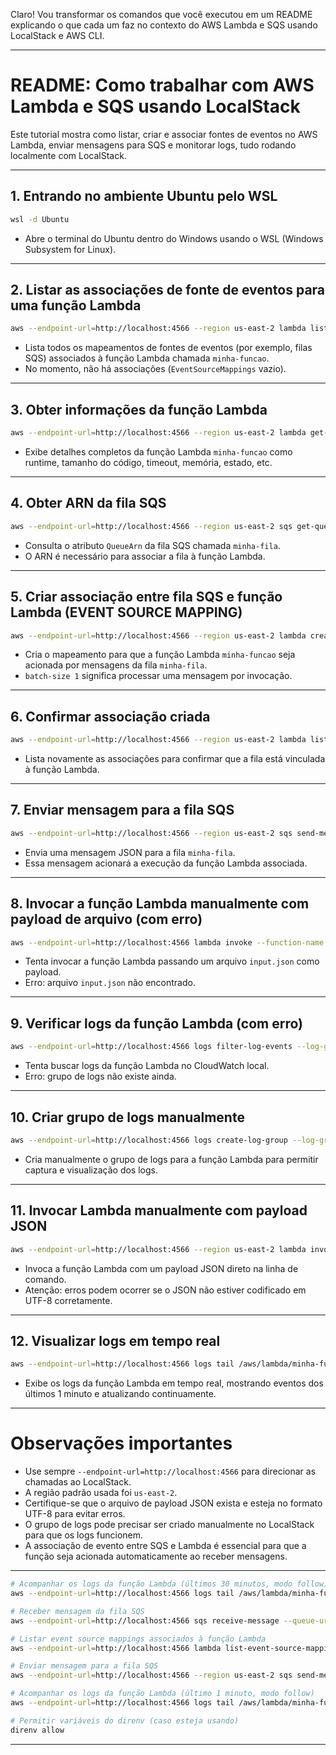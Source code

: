 Claro! Vou transformar os comandos que você executou em um README explicando o que cada um faz no contexto do AWS Lambda e SQS usando LocalStack e AWS CLI.

---

# README: Como trabalhar com AWS Lambda e SQS usando LocalStack

Este tutorial mostra como listar, criar e associar fontes de eventos no AWS Lambda, enviar mensagens para SQS e monitorar logs, tudo rodando localmente com LocalStack.

---

## 1. Entrando no ambiente Ubuntu pelo WSL

```bash
wsl -d Ubuntu
```

* Abre o terminal do Ubuntu dentro do Windows usando o WSL (Windows Subsystem for Linux).

---

## 2. Listar as associações de fonte de eventos para uma função Lambda

```bash
aws --endpoint-url=http://localhost:4566 --region us-east-2 lambda list-event-source-mappings --function-name minha-funcao
```

* Lista todos os mapeamentos de fontes de eventos (por exemplo, filas SQS) associados à função Lambda chamada `minha-funcao`.
* No momento, não há associações (`EventSourceMappings` vazio).

---

## 3. Obter informações da função Lambda

```bash
aws --endpoint-url=http://localhost:4566 --region us-east-2 lambda get-function --function-name minha-funcao
```

* Exibe detalhes completos da função Lambda `minha-funcao` como runtime, tamanho do código, timeout, memória, estado, etc.

---

## 4. Obter ARN da fila SQS

```bash
aws --endpoint-url=http://localhost:4566 --region us-east-2 sqs get-queue-attributes --queue-url http://localhost:4566/000000000000/minha-fila --attribute-names QueueArn --query 'Attributes.QueueArn' --output text
```

* Consulta o atributo `QueueArn` da fila SQS chamada `minha-fila`.
* O ARN é necessário para associar a fila à função Lambda.

---

## 5. Criar associação entre fila SQS e função Lambda (EVENT SOURCE MAPPING)

```bash
aws --endpoint-url=http://localhost:4566 --region us-east-2 lambda create-event-source-mapping --function-name minha-funcao --batch-size 1 --event-source-arn arn:aws:sqs:us-east-2:000000000000:minha-fila
```

* Cria o mapeamento para que a função Lambda `minha-funcao` seja acionada por mensagens da fila `minha-fila`.
* `batch-size 1` significa processar uma mensagem por invocação.

---

## 6. Confirmar associação criada

```bash
aws --endpoint-url=http://localhost:4566 --region us-east-2 lambda list-event-source-mappings --function-name minha-funcao
```

* Lista novamente as associações para confirmar que a fila está vinculada à função Lambda.

---

## 7. Enviar mensagem para a fila SQS

```bash
aws --endpoint-url=http://localhost:4566 --region us-east-2 sqs send-message --queue-url http://localhost:4566/000000000000/minha-fila --message-body '{"id":"123","conteudo":"Mensagem de teste"}'
```

* Envia uma mensagem JSON para a fila `minha-fila`.
* Essa mensagem acionará a execução da função Lambda associada.

---

## 8. Invocar a função Lambda manualmente com payload de arquivo (com erro)

```bash
aws --endpoint-url=http://localhost:4566 lambda invoke --function-name minha-funcao --payload file://input.json output.txt
```

* Tenta invocar a função Lambda passando um arquivo `input.json` como payload.
* Erro: arquivo `input.json` não encontrado.

---

## 9. Verificar logs da função Lambda (com erro)

```bash
aws --endpoint-url=http://localhost:4566 logs filter-log-events --log-group-name /aws/lambda/minha-funcao
```

* Tenta buscar logs da função Lambda no CloudWatch local.
* Erro: grupo de logs não existe ainda.

---

## 10. Criar grupo de logs manualmente

```bash
aws --endpoint-url=http://localhost:4566 logs create-log-group --log-group-name /aws/lambda/minha-funcao
```

* Cria manualmente o grupo de logs para a função Lambda para permitir captura e visualização dos logs.

---

## 11. Invocar Lambda manualmente com payload JSON

```bash
aws --endpoint-url=http://localhost:4566 --region us-east-2 lambda invoke --function-name minha-funcao --payload '{"test": "Manual invocation"}' response.json
```

* Invoca a função Lambda com um payload JSON direto na linha de comando.
* Atenção: erros podem ocorrer se o JSON não estiver codificado em UTF-8 corretamente.

---

## 12. Visualizar logs em tempo real

```bash
aws --endpoint-url=http://localhost:4566 logs tail /aws/lambda/minha-funcao --since 1m --follow
```

* Exibe os logs da função Lambda em tempo real, mostrando eventos dos últimos 1 minuto e atualizando continuamente.

---

# Observações importantes

* Use sempre `--endpoint-url=http://localhost:4566` para direcionar as chamadas ao LocalStack.
* A região padrão usada foi `us-east-2`.
* Certifique-se que o arquivo de payload JSON exista e esteja no formato UTF-8 para evitar erros.
* O grupo de logs pode precisar ser criado manualmente no LocalStack para que os logs funcionem.
* A associação de evento entre SQS e Lambda é essencial para que a função seja acionada automaticamente ao receber mensagens.

---



```bash
# Acompanhar os logs da função Lambda (últimos 30 minutos, modo follow)
aws --endpoint-url=http://localhost:4566 logs tail /aws/lambda/minha-funcao --since 30m --follow

# Receber mensagem da fila SQS
aws --endpoint-url=http://localhost:4566 sqs receive-message --queue-url http://localhost:4566/000000000000/minha-fila

# Listar event source mappings associados à função Lambda
aws --endpoint-url=http://localhost:4566 lambda list-event-source-mappings --function-name minha-funcao

# Enviar mensagem para a fila SQS
aws --endpoint-url=http://localhost:4566 --region us-east-2 sqs send-message --queue-url http://localhost:4566/000000000000/minha-fila --message-body '{"id":"78966","conteudo":"mmmmOutra xxxxmensagem"}'

# Acompanhar os logs da função Lambda (último 1 minuto, modo follow)
aws --endpoint-url=http://localhost:4566 logs tail /aws/lambda/minha-funcao --since 1m --follow

# Permitir variáveis do direnv (caso esteja usando)
direnv allow
```

---

